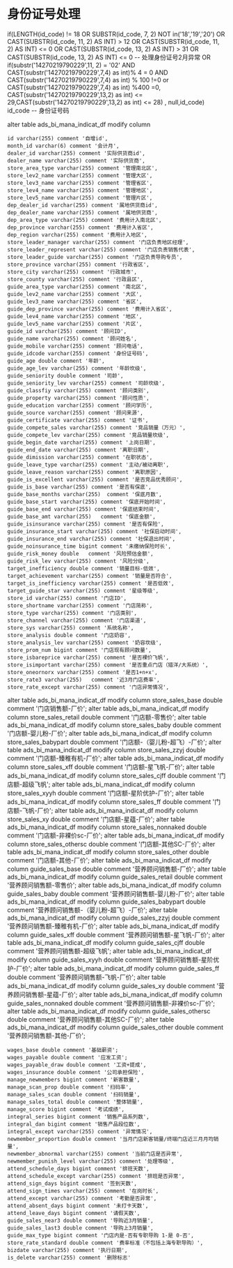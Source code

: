 <!--
 * @Author: wjn
 * @Date: 2020-05-29 09:44:47
 * @LastEditors: wjn
 * @LastEditTime: 2020-06-19 11:08:10
--> 
# 身份证号处理

if(LENGTH(id_code) != 18 OR SUBSTR(id_code, 7, 2) NOT in('18','19','20') 
                                      OR CAST(SUBSTR(id_code, 11, 2) AS INT) > 12
                                      OR CAST(SUBSTR(id_code, 11, 2) AS INT) <= 0
                                      OR CAST(SUBSTR(id_code, 13, 2) AS INT) > 31
                                      OR CAST(SUBSTR(id_code, 13, 2) AS INT) <= 0
                                      -- 处理身份证号2月异常
                                      OR if(substr('14270219790229',11, 2) = '02' AND CAST(substr('14270219790229',7,4) as int)% 4 = 0 AND CAST(substr('14270219790229',7,4) as int) % 100 !=0 or CAST(substr('14270219790229',7,4) as int) %400 =0, CAST(substr('14270219790229',13,2) as int) <= 29,CAST(substr('14270219790229',13,2) as int) <= 28) , null,id_code) id_code -- 身份证号码


alter table ads_bi_mana_indicat_df modify column 




    id varchar(255) comment '自增id',
    month_id varchar(6) comment '会计月',
    dealer_id varchar(255) comment '实际供货商id',
    dealer_name varchar(255) comment '实际供货商',
    store_area_type varchar(255) comment '管理南北区',
    store_lev2_name varchar(255) comment '管理大区',
    store_lev3_name varchar(255) comment '管理省区',
    store_lev4_name varchar(255) comment '管理地区',
    store_lev5_name varchar(255) comment '管理片区',
    dep_dealer_id varchar(255) comment '属地供货商id',
    dep_dealer_name varchar(255) comment '属地供货商',
    dep_area_type varchar(255) comment '费用计入南北区',
    dep_province varchar(255) comment '费用计入省区',
    dep_region varchar(255) comment '费用计入地区',
    store_leader_manager varchar(255) comment '门店负责地区经理',
    store_leader_represent varchar(255) comment '门店负责销售代表',
    store_leader_guide varchar(255) comment '门店负责导购专员',
    store_province varchar(255) comment '行政省区',
    store_city varchar(255) comment '行政城市',
    store_county varchar(255) comment '行政县区',
    guide_area_type varchar(255) comment '南北区',
    guide_lev2_name varchar(255) comment '大区',
    guide_lev3_name varchar(255) comment '省区',
    guide_dep_province varchar(255) comment '费用计入省区',
    guide_lev4_name varchar(255) comment '地区',
    guide_lev5_name varchar(255) comment '片区',
    guide_id varchar(255) comment '顾问ID',
    guide_name varchar(255) comment '顾问姓名',
    guide_mobile varchar(255) comment '顾问电话',
    guide_idcode varchar(255) comment '身份证号码',
    guide_age double comment '年龄',
    guide_age_lev varchar(255) comment '年龄坎级',
    guide_seniority double comment '司龄',
    guide_seniority_lev varchar(255) comment '司龄坎级',
    guide_classfiy varchar(255) comment '顾问类别',
    guide_property varchar(255) comment '顾问性质',
    guide_education varchar(255) comment '顾问学历',
    guide_source varchar(255) comment '顾问来源',
    guide_certificate varchar(255) comment '证书',
    guide_compete_sales varchar(255) comment '竞品销量（万元）',
    guide_compete_lev varchar(255) comment '竞品销量坎级',
    guide_begin_date varchar(255) comment '上岗日期',
    guide_end_date varchar(255) comment '离职日期',
    guide_dimission varchar(255) comment '在职状态',
    guide_leave_type varchar(255) comment '主动/被动离职',
    guide_leave_reason varchar(255) comment '离职原因',
    guide_is_excellent varchar(255) comment '是否竞品优秀顾问',
    guide_is_base varchar(255) comment '是否有保底',
    guide_base_months varchar(255)  comment '保底月数',
    guide_base_start varchar(255) comment '保底开始时间',
    guide_base_end varchar(255) comment '保底结束时间',
    guide_base_amt varchar(255)   comment '保底金额',
    guide_isinsurance varchar(255) comment '是否有保险',
    guide_insurance_start varchar(255) comment '社保启动时间',
    guide_insurance_end varchar(255) comment '社保退出时间',
    guide_noinsurance_time bigint comment '未缴纳保险时长',
    guide_risk_money double   comment '风险预估金额',
    guide_risk_lev varchar(255) comment '风险分级',
    target_inefficiency double comment '销量目标-低效',
    target_achievement varchar(255) comment '销量是否符合',
    target_is_inefficiency varchar(255) comment '是否低效',
    target_guide_star varchar(255) comment '星级等级',
    store_id varchar(255) comment '门店ID',
    store_shortname varchar(255) comment '门店简称',
    store_type varchar(255) comment '门店类别',
    store_channel varchar(255) comment '门店渠道',
    store_sys varchar(255) comment '系统名称',
    store_analysis double comment '门店奶容',
    store_analysis_lev varchar(255) comment '奶容坎级',
    store_prom_num bigint comment '门店现有顾问数量',
    store_isbareprice varchar(255) comment '是否裸价飞帆',
    store_isimportant varchar(255) comment '是否重点门店（猎洋/大系统）',
    store_oneornorx varchar(255) comment '是否1+n+x',
    store_rate3 varchar(255)   comment '近3月门店费率',
    store_rate_except varchar(255) comment '门店异常情况',



alter table ads_bi_mana_indicat_df modify column  store_sales_base double comment '门店销售额-厂价';
alter table ads_bi_mana_indicat_df modify column  store_sales_retail double comment '门店额-零售价';
alter table ads_bi_mana_indicat_df modify column  store_sales_baby double comment '门店额-婴儿粉-厂价';
alter table ads_bi_mana_indicat_df modify column  store_sales_babypart double comment '门店额-（婴儿粉-超飞）-厂价';
alter table ads_bi_mana_indicat_df modify column  store_sales_zzyj double comment '门店额-臻稚有机-厂价';
alter table ads_bi_mana_indicat_df modify column  store_sales_xff double comment '门店额-星飞帆-厂价';
alter table ads_bi_mana_indicat_df modify column  store_sales_cjff double comment '门店额-超级飞帆';
alter table ads_bi_mana_indicat_df modify column  store_sales_xyyh double comment '门店额-星阶优护-厂价';
alter table ads_bi_mana_indicat_df modify column  store_sales_ff double comment '门店额-飞帆-厂价';
alter table ads_bi_mana_indicat_df modify column  store_sales_xy double comment '门店额-星蕴-厂价';
alter table ads_bi_mana_indicat_df modify column  store_sales_nonnaked double comment '门店额-非裸价sc-厂价';
alter table ads_bi_mana_indicat_df modify column  store_sales_othersc double comment '门店额-其他SC-厂价';
alter table ads_bi_mana_indicat_df modify column  store_sales_other double comment '门店额-其他-厂价';
alter table ads_bi_mana_indicat_df modify column  guide_sales_base double comment '营养顾问销售额-厂价';
alter table ads_bi_mana_indicat_df modify column  guide_sales_retail double comment '营养顾问销售额-零售价';
alter table ads_bi_mana_indicat_df modify column  guide_sales_baby double comment '营养顾问销售额-婴儿粉-厂价';
alter table ads_bi_mana_indicat_df modify column  guide_sales_babypart double comment '营养顾问销售额-（婴儿粉-超飞）-厂价';
alter table ads_bi_mana_indicat_df modify column  guide_sales_zzyj double comment '营养顾问销售额-臻稚有机-厂价';
alter table ads_bi_mana_indicat_df modify column  guide_sales_xff double comment '营养顾问销售额-星飞帆-厂价';
alter table ads_bi_mana_indicat_df modify column  guide_sales_cjff double comment '营养顾问销售额-超级飞帆';
alter table ads_bi_mana_indicat_df modify column  guide_sales_xyyh double comment '营养顾问销售额-星阶优护-厂价';
alter table ads_bi_mana_indicat_df modify column  guide_sales_ff double comment '营养顾问销售额-飞帆-厂价';
alter table ads_bi_mana_indicat_df modify column  guide_sales_xy double comment '营养顾问销售额-星蕴-厂价';
alter table ads_bi_mana_indicat_df modify column  guide_sales_nonnaked double comment '营养顾问销售额-非裸价sc-厂价';
alter table ads_bi_mana_indicat_df modify column  guide_sales_othersc double comment '营养顾问销售额-其他SC-厂价';
alter table ads_bi_mana_indicat_df modify column  guide_sales_other double comment '营养顾问销售额-其他-厂价';






    wages_base double comment '基础薪资';
    wages_payable double comment '应发工资';
    wages_payable_draw double comment '工资+提成',
    wages_insurance double comment '公司承担保险',
    manage_newmembers bigint comment '新客数量',
    manage_scan_prop double comment '扫码率',
    manage_sales_scan double comment '扫码销量',
    manage_sales_total double comment '整体销量',
    manage_score bigint comment '考试成绩',
    integral_series bigint comment '销售产品系列数',
    integral_dan bigint comment '销售产品段位数',
    integral_except varchar(255) comment '异常情况',
    newmember_proportion double comment '当月门店新客销量/终端门店近三月月均销量',
    newmember_abnormal varchar(255) comment '当前门店是否异常',
    newmember_punish_level varchar(255) comment '处理等级',
    attend_schedule_days bigint comment '排班天数',
    attend_schedule_except varchar(255) comment '排班是否异常',
    attend_sign_days bigint comment '签到天数',
    attend_sign_times varchar(255) comment '在岗时长',
    attend_except varchar(255) comment '考勤是否异常',
    attend_absent_days bigint comment '未打卡天数',
    attend_leave_days bigint comment '请假天数',
    guide_sales_near3 double comment '导购近3月销量',
    guide_sales_last3 double comment '导购上3月销量',
    guide_max_type bigint comment '门店内是·否有专职导购 1-是 0-否',
    store_rate_standard double comment '费率标准（不包括上海专职导购）',
    bizdate varchar(255) comment '执行日期',
    is_delete varchar(255) comment '删除标志'


